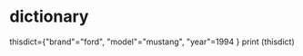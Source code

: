 # dictionary
thisdict={"brand"="ford",
          "model"="mustang",
          "year"=1994
          }
print (thisdict)
